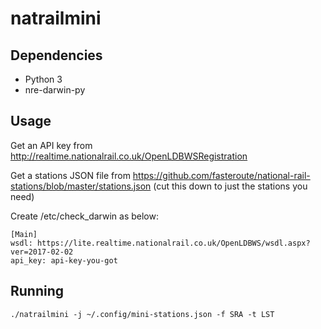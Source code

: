 natrailmini
===========

Dependencies
------------

* Python 3
* nre-darwin-py


Usage
-----

Get an API key from http://realtime.nationalrail.co.uk/OpenLDBWSRegistration

Get a stations JSON file from https://github.com/fasteroute/national-rail-stations/blob/master/stations.json (cut this down to just the stations you need)

Create /etc/check_darwin as below:

	[Main]
	wsdl: https://lite.realtime.nationalrail.co.uk/OpenLDBWS/wsdl.aspx?ver=2017-02-02
	api_key: api-key-you-got


Running
-------

	./natrailmini -j ~/.config/mini-stations.json -f SRA -t LST

